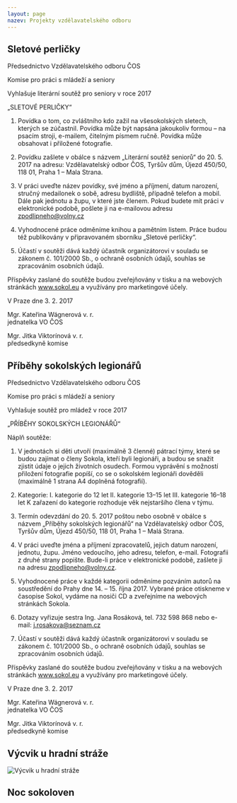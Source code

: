 ```yaml
---
layout: page
nazev: Projekty vzdělavatelského odboru
---
```


## Sletové perličky

Předsednictvo Vzdělavatelského odboru ČOS

Komise pro práci s mládeží a seniory

Vyhlašuje literární soutěž pro seniory v roce 2017

„SLETOVÉ PERLIČKY“

1. Povídka o tom, co zvláštního kdo zažil na všesokolských sletech, kterých se zúčastnil.
Povídka může být napsána jakoukoliv formou – na psacím stroji, e-mailem, čitelným písmem
ručně. Povídka může obsahovat i přiložené fotografie.

2. Povídku zašlete v obálce s názvem „Literární soutěž seniorů“ do 20. 5. 2017 na adresu:
 Vzdělavatelský odbor ČOS, Tyršův dům, Újezd 450/50, 118 01, Praha 1 – Mala Strana.

3. V práci uveďte název povídky, své jméno a příjmení, datum narození, stručný medailonek o
sobě, adresu bydliště, případně telefon a mobil. Dále pak jednotu a župu, v které jste členem.
Pokud budete mít práci v elektronické podobě, pošlete ji na e-mailovou adresu
zpodlipneho@volny.cz

4. Vyhodnocené práce odměníme knihou a pamětním listem. Práce budou též publikovány
v připravovaném sborníku „Sletové perličky“.

5. Účastí v soutěži dává každý účastník organizátorovi v souladu se zákonem č. 101/2000
Sb., o ochraně osobních údajů, souhlas se zpracováním osobních údajů. 

Příspěvky zaslané do
soutěže budou zveřejňovány v tisku a na webových stránkách www.sokol.eu a využívány pro
marketingové účely.

V Praze dne 3. 2. 2017

Mgr. Kateřina Wágnerová v. r.  
jednatelka VO ČOS

Mgr. Jitka Viktorínová v. r.  
předsedkyně komise

## Příběhy sokolských legionářů

Předsednictvo Vzdělavatelského odboru ČOS

Komise pro práci s mládeží a seniory

Vyhlašuje soutěž pro mládež v roce 2017

„PŘÍBĚHY SOKOLSKÝCH LEGIONÁŘŮ“

Náplň soutěže:

1. V jednotách si děti utvoří (maximálně 3 členné) pátrací týmy, které se budou zajímat o členy
Sokola, kteří byli legionáři, a budou se snažit zjistit údaje o jejich životních osudech. Formou
vyprávění s možností přiložení fotografie popíší, co se o sokolském legionáři dověděli
(maximálně 1 strana A4 doplněná fotografií).

2. Kategorie: I. kategorie do 12 let
 II. kategorie 13–15 let
 III. kategorie 16–18 let
 K zařazení do kategorie rozhoduje věk nejstaršího člena v týmu.

3. Termín odevzdání do 20. 5. 2017 poštou nebo osobně v obálce s názvem „Příběhy
sokolských legionářů“ na Vzdělavatelský odbor ČOS, Tyršův dům, Újezd 450/50, 118 01,
Praha 1 – Malá Strana.

4. V práci uveďte jména a příjmení zpracovatelů, jejich datum narození, jednotu, župu. Jméno
vedoucího, jeho adresu, telefon, e-mail. Fotografii z druhé strany popište. Bude-li práce
v elektronické podobě, zašlete ji na adresu zpodlipneho@volny.cz.

5. Vyhodnocené práce v každé kategorii odměníme pozváním autorů na soustředění do Prahy
dne 14. – 15. října 2017. Vybrané práce otiskneme v časopise Sokol, vydáme na nosiči CD a
zveřejníme na webových stránkách Sokola.

6. Dotazy vyřizuje sestra Ing. Jana Rosáková, tel. 732 598 868 nebo e-mail:
j.rosakova@seznam.cz

7. Účastí v soutěži dává každý účastník organizátorovi v souladu se zákonem č. 101/2000
Sb., o ochraně osobních údajů, souhlas se zpracováním osobních údajů. 

Příspěvky zaslané do
soutěže budou zveřejňovány v tisku a na webových stránkách www.sokol.eu a využívány pro
marketingové účely.

V Praze dne 3. 2. 2017

Mgr. Kateřina Wágnerová v. r.  
jednatelka VO ČOS

Mgr. Jitka Viktorínová v. r.  
předsedkyně komise

## Výcvik u hradní stráže

![Výcvik u hradní stráže]({{relative}}/soubory/straz.jpg)


## Noc sokoloven